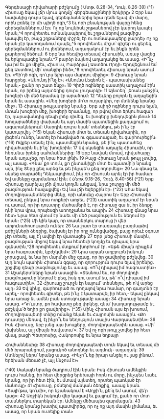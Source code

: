 
Գերգեսացի դիվահարի բժշկումը
( Մտթ. 8.28-34, Ղուկ. 8.26-39)
(^1) Հիսուսը եկավ լճի մյուս կողմը՝ գերգեսացիների երկիրը։ 2 Երբ նա նավակից դուրս ելավ, գերեզմաններից նրա դեմն
ելավ մի մարդ, որին բռնել էր մի պիղծ ոգի,^3 եւ որի բնակության վայրը հենց գերեզմաններում էր։ Ոչ ոք նույնիսկ
շղթաներով չէր կարող կապել նրան,^4 որովհետեւ ոտնակապերով եւ շղթաներով բազմիցս կապվել էր, բայց շղթաները
փշրել էր ու ոտնակապերը ջարդել։ Ոչ ոք նրան չէր կարողանում զսպել,^5 որովհետեւ միշտ՝ գիշեր ու ցերեկ,
գերեզմաններում ու լեռներում, աղաղակում էր եւ ինքն իրեն քարերով ծեծում։ 6 Երբ նա հեռվից տեսավ Հիսուսին, առաջ
վազեց եւ երկրպագեց նրան.^7 բարձր ձայնով աղաղակեց եւ ասաց. «Ի՞նչ կա իմ եւ քո միջեւ, Հիսո՛ւս, Բարձրյա՛լ Աստծու
Որդի։ Երդվեցնում եմ քեզ Աստծով, մի՛ տանջիր ինձ»,^8 որովհետեւ Հիսուսը նրան ասում էր. «Պի՛ղծ ոգի, դո՛ւրս ելիր այս
մարդու միջից»։ 9 Հիսուսը նրան հարցրեց. «Անունդ ի՞նչ է»։ «Անունս Լեգեոն է,- պատասխանեց նրան,- քանի որ շատ
ենք»։ 10 Պիղծ ոգիները սաստիկ աղաչում էին նրան, որ իրենց այդտեղից դուրս չուղարկի։ 11 Այնտեղ՝ լեռան լանջին,
խոզերի մի մեծ երամակ էր արածում։ 12 Դեւերը բոլորն էլ աղաչեցին նրան եւ ասացին. «Մեզ խոզերի մո՛տ ուղարկիր, որ
մտնենք նրանց մեջ»։ 13 Հիսուսը թույլատրեց նրանց։ Երբ պիղծ ոգիները դուրս ելան, մտան խոզերի մեջ, խոզերի
երամակը, որ թվով մոտ երկու հազար էր, դարավանդից դեպի լիճը դիմեց, եւ խոզերը խեղդվեցին լճում։ 14 Խոզարածները
փախան եւ այդ մասին պատմեցին քաղաքում ու ագարակներում։ Մարդիկ դուրս ելան՝ տեսնելու, թե ի՛նչ էր կատարվել։
(^15) Եկան Հիսուսի մոտ եւ տեսան դիվահարին, որ լեգեոն ուներ, նստել էր հագնված ու զգաստացած, եւ զարհուրեցին։
(^16) Ովքեր տեսել էին, պատմեցին նրանց, թե ի՛նչ պատահեց դիվահարին եւ ի՛նչ՝ խոզերին։ 17 Եվ սկսեցին աղաչել Հիսուսին,
որ հեռանա իրենց սահմաններից։ 18 Երբ նավակ մտավ, դիվահարը նրան աղաչեց, որ նրա հետ լինի։ 19 Բայց Հիսուսը
նրան թույլ չտվեց, այլ ասաց. «Գնա՛ քո տուն, քո ընտանիքի մոտ եւ պատմի՛ր նրանց այն, ինչ Տերը քեզ արեց եւ թե ինչպե՛ս
քեզ ողորմեց»։ 20 Նա գնաց եւ սկսեց տարածել Դեկապոլիում, ինչ որ Հիսուսն արել էր իր համար։ Եվ ամենքը զարմանում
էին։
( _Մտթ_. 9.18-26, _Ղուկ_. 8.40-56)
(^21) Երբ Հիսուսը դարձյալ լճի մյուս կողմն անցավ, նրա շուրջը մի մեծ բազմություն հավաքվեց։ Եվ նա լճի եզերքին էր։
(^22) Ահա եկավ ժողովրդապետներից մեկը, որի անունը Հայրոս էր։ Երբ Հիսուսին տեսավ, ընկավ նրա ոտքերի առջեւ.
(^23) սաստիկ աղաչում էր նրան ու ասում, որ իր դուստրը մահամերձ է, որ Հիսուսը գա եւ իր ձեռքը դնի նրա վրա, որպեսզի
առողջանա եւ ապրի։ 24 Հիսուսը գնաց նրա հետ։ Նրա հետ գնում էր նաեւ մի մեծ բազմություն եւ նեղում էր նրան։
(^25) Մի կին կար, որ տասներկու տարուց ի վեր արյունահոսություն ուներ։ 26 Նա շատ էր տառապել բազմաթիվ
բժիշկների ձեռքից, ծախսել էր իր ողջ ունեցվածքը, բայց որեւէ օգուտ չէր տեսել, այլ է՛լ ավելի էր վատացել։ 27 Երբ լսեց
Հիսուսի մասին, բազմության միջով եկավ նրա հետեւի կողմը եւ դիպավ նրա զգեստին,^28 որովհետեւ մտքում խորհում էր.
«Եթե միայն դիպչեմ նրա հագուստին, կբժշկվեմ»։ 29 Նրա արյան աղբյուրն իսկույն չորացավ, եւ նա իր մարմնի մեջ զգաց,
որ իր ցավերից բժշկվեց։ 30 Այդ նույն պահին Հիսուսն զգաց, որ զորություն դուրս ելավ իրենից. շրջվեց դեպի
բազմությունը եւ ասաց. «Ո՞վ դիպավ իմ հագուստին»։ 31 Աշակերտները նրան ասացին. «Տեսնում ես, որ ժողովրդի
բազմությունը նեղում է քեզ, իսկ դու ասում ես, թե՝ ո՞վ դիպավ իմ հագուստին»։ 32 Հիսուսը շուրջն էր նայում՝ տեսնելու,
թե ո՛վ արեց այդ։ 33 Եվ կինը, զարհուրած ու դողալով նրա համար, որ գաղտնի էր արել,- որովհետեւ գիտեր, թե ի՛նչ է
կատարվել իր հետ,- եկավ ընկավ նրա առաջ եւ ամեն բան ստուգությամբ ասաց։ 34 Հիսուսը նրան ասաց. «Դո՛ւստր, քո
հավատը քեզ փրկեց, գնա՛ խաղաղությամբ եւ բժշկվա՛ծ եղիր քո ցավերից»։
(^35) Մինչ Հիսուսն այս էր խոսում, ժողովրդապետի տնից ոմանք եկան եւ Հայրոսին ասացին. «Քո դուստրը մեռավ, էլ
ինչո՞ւ ես նեղություն տալիս Վարդապետին»։ 36 Իսկ Հիսուսը, երբ լսեց այս խոսքերը, ժողովրդապետին ասաց. «Մի՛
վախենա, այլ միայն հավատա՛»։ 37 Եվ ոչ ոքի թույլ չտվեց իր հետ գնալ, բացի Պետրոսից, Հակոբոսից եւ նրա եղբայր


Հովհաննեսից։ 38 Հիսուսը ժողովրդապետի տուն եկավ եւ տեսավ մի մեծ իրարանցում, լացուկոծ անողներ եւ աղմուկ-
աղաղակ։ 39 Մտնելով ներս՝ նրանց ասաց. «Ինչո՞ւ եք իրար անցել ու լաց լինում. երեխան մեռած չէ, այլ ննջում է»։

(^40) Սակայն նրանք ծաղրում էին նրան։ Իսկ Հիսուսն ամենքին դուրս հանեց, իր հետ վերցրեց երեխայի հորն ու մորը,
ինչպես նաեւ նրանց, որ իր հետ էին, եւ մտավ այնտեղ, որտեղ պառկած էր մանուկը։ 41 Հիսուսը, բռնելով մանկան ձեռքից,
ասաց նրան. «Տալի՛թա, կո՛ւմի», որ նշանակում է «Աղջի՛կ, քե՛զ եմ ասում, վե՛ր կաց»։ 42 Աղջիկն իսկույն վեր կացավ եւ
քայլում էր, քանի որ մոտ տասներկու տարեկան էր։ Ամենքը մեծապես զարմացան։ 43 Հիսուսը նրանց խստիվ պատվիրեց,
որ ոչ ոք այդ մասին չիմանա, եւ ասաց, որ նրան ուտելիք տան։
